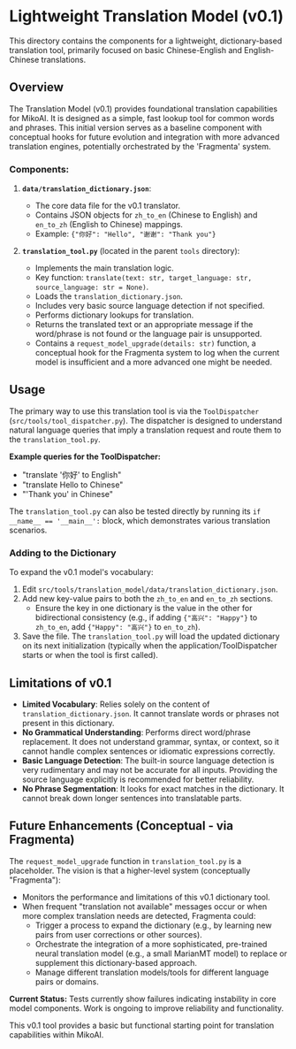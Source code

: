 # Lightweight Translation Model (v0.1)

This directory contains the components for a lightweight, dictionary-based translation tool, primarily focused on basic Chinese-English and English-Chinese translations.

## Overview

The Translation Model (v0.1) provides foundational translation capabilities for MikoAI. It is designed as a simple, fast lookup tool for common words and phrases. This initial version serves as a baseline component with conceptual hooks for future evolution and integration with more advanced translation engines, potentially orchestrated by the 'Fragmenta' system.

### Components:

1.  **`data/translation_dictionary.json`**:
    *   The core data file for the v0.1 translator.
    *   Contains JSON objects for `zh_to_en` (Chinese to English) and `en_to_zh` (English to Chinese) mappings.
    *   Example: `{"你好": "Hello", "谢谢": "Thank you"}`

2.  **`translation_tool.py`** (located in the parent `tools` directory):
    *   Implements the main translation logic.
    *   Key function: `translate(text: str, target_language: str, source_language: str = None)`.
    *   Loads the `translation_dictionary.json`.
    *   Includes very basic source language detection if not specified.
    *   Performs dictionary lookups for translation.
    *   Returns the translated text or an appropriate message if the word/phrase is not found or the language pair is unsupported.
    *   Contains a `request_model_upgrade(details: str)` function, a conceptual hook for the Fragmenta system to log when the current model is insufficient and a more advanced one might be needed.

## Usage

The primary way to use this translation tool is via the `ToolDispatcher` (`src/tools/tool_dispatcher.py`). The dispatcher is designed to understand natural language queries that imply a translation request and route them to the `translation_tool.py`.

**Example queries for the ToolDispatcher:**

*   "translate '你好' to English"
*   "translate Hello to Chinese"
*   "'Thank you' in Chinese"

The `translation_tool.py` can also be tested directly by running its `if __name__ == '__main__':` block, which demonstrates various translation scenarios.

### Adding to the Dictionary

To expand the v0.1 model's vocabulary:

1.  Edit `src/tools/translation_model/data/translation_dictionary.json`.
2.  Add new key-value pairs to both the `zh_to_en` and `en_to_zh` sections.
    *   Ensure the key in one dictionary is the value in the other for bidirectional consistency (e.g., if adding `{"高兴": "Happy"}` to `zh_to_en`, add `{"Happy": "高兴"}` to `en_to_zh`).
3.  Save the file. The `translation_tool.py` will load the updated dictionary on its next initialization (typically when the application/ToolDispatcher starts or when the tool is first called).

## Limitations of v0.1

*   **Limited Vocabulary**: Relies solely on the content of `translation_dictionary.json`. It cannot translate words or phrases not present in this dictionary.
*   **No Grammatical Understanding**: Performs direct word/phrase replacement. It does not understand grammar, syntax, or context, so it cannot handle complex sentences or idiomatic expressions correctly.
*   **Basic Language Detection**: The built-in source language detection is very rudimentary and may not be accurate for all inputs. Providing the source language explicitly is recommended for better reliability.
*   **No Phrase Segmentation**: It looks for exact matches in the dictionary. It cannot break down longer sentences into translatable parts.

## Future Enhancements (Conceptual - via Fragmenta)
The `request_model_upgrade` function in `translation_tool.py` is a placeholder. The vision is that a higher-level system (conceptually "Fragmenta"):
*   Monitors the performance and limitations of this v0.1 dictionary tool.
*   When frequent "translation not available" messages occur or when more complex translation needs are detected, Fragmenta could:
    *   Trigger a process to expand the dictionary (e.g., by learning new pairs from user corrections or other sources).
    *   Orchestrate the integration of a more sophisticated, pre-trained neural translation model (e.g., a small MarianMT model) to replace or supplement this dictionary-based approach.
    *   Manage different translation models/tools for different language pairs or domains.

**Current Status:** Tests currently show failures indicating instability in core model components. Work is ongoing to improve reliability and functionality.

This v0.1 tool provides a basic but functional starting point for translation capabilities within MikoAI.
